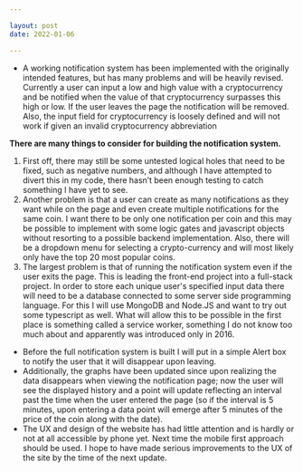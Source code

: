 ```yaml
---

layout: post
date: 2022-01-06

---
```

- A working notification system has been implemented with the originally intended features, but has many problems and will be heavily revised. Currently a user can input a low and high value with a cryptocurrency and be notified when the value of that cryptocurrency surpasses this high or low. If the user leaves the page the notification will be removed. Also, the input field for cryptocurrency is loosely defined and will not work if given an invalid cryptocurrency abbreviation

**There are many things to consider for building the notification system.**
1. First off, there may still be some untested logical holes that need to be fixed, such as negative numbers, and although I have attempted to divert this in my code, there hasn’t been enough testing to catch something I have yet to see.
2. Another problem is that a user can create as many notifications as they want while on the page and even create multiple notifications for the same coin. I want there to be only one notification per coin and this may be possible to implement with some logic gates and javascript objects without resorting to a possible backend implementation. Also, there will be a dropdown menu for selecting a crypto-currency and will most likely only have the top 20 most popular coins.
3. The largest problem is that of running the notification system even if the user exits the page. This is leading the front-end project into a full-stack project. In order to store each unique user's specified input data there will need to be a database connected to some server side programming language. For this I will use MongoDB and Node.JS and want to try out some typescript as well. What will allow this to be possible in the first place is something called a service worker, something I do not know too much about and apparently was introduced only in 2016. 

- Before the full notification system is built I will put in a simple Alert box to notify the user that it will disappear upon leaving.
- Additionally, the graphs have been updated since upon realizing the data disappears when viewing the notification page; now the user will see the displayed history and a point will update reflecting an interval past the time when the user entered the page (so if the interval is 5 minutes, upon entering a data point will emerge after 5 minutes of the price of the coin along with the date). 
- The UX and design of the website has had little attention and is hardly or not at all accessible by phone yet. Next time the mobile first approach should be used. I hope to have made serious improvements to the UX of the site by the time of the next update.